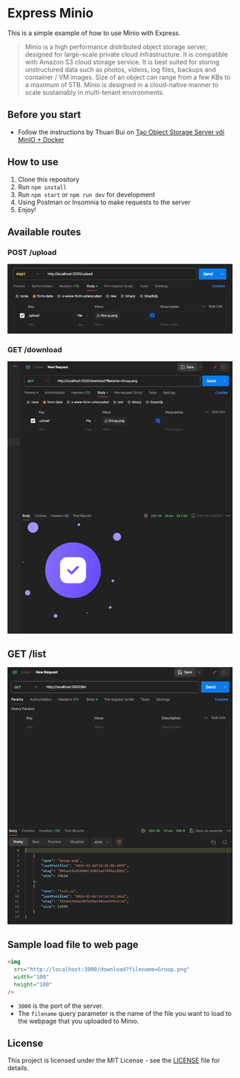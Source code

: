 # Express Minio

This is a simple example of how to use Minio with Express.

> Minio is a high performance distributed object storage server, designed for large-scale private cloud infrastructure.
> It is compatible with Amazon S3 cloud storage service.
> It is best suited for storing unstructured data such as photos, videos, log files, backups and container / VM images.
> Size of an object can range from a few KBs to a maximum of 5TB.
> Minio is designed in a cloud-native manner to scale sustainably in multi-tenant environments.

## Before you start

- Follow the instructions by Thuan Bui on [Tạo Object Storage Server với MinIO + Docker](https://thuanbui.me/tao-object-storage-server-voi-minio-docker/)

## How to use

1. Clone this repository
2. Run `npm install`
3. Run `npm start` or `npm run dev` for development
4. Using Postman or Insomnia to make requests to the server
5. Enjoy!

## Available routes

### POST /upload

![POST /upload](/assets/postman-upload.png)

### GET /download

![GET /download](/assets/postman-download.png)

## GET /list

![GET /list](/assets/postman-list.png)

## Sample load file to web page

```html
<img
  src="http://localhost:3000/download?filename=Group.png"
  width="100"
  height="100"
/>
```

- `3000` is the port of the server.
- The `filename` query parameter is the name of the file you want to load to the webpage that you uploaded to Minio.

## License

This project is licensed under the MIT License - see the [LICENSE](LICENSE) file for details.
